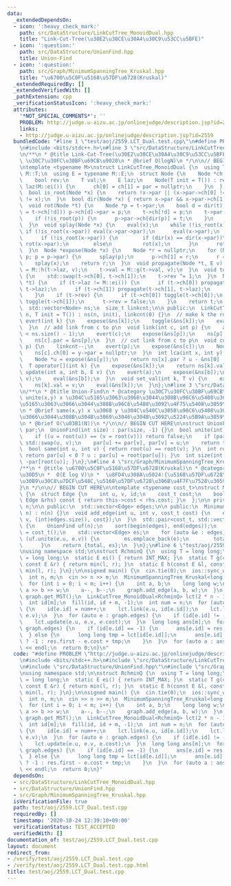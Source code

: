 ```yaml
---
data:
  _extendedDependsOn:
  - icon: ':heavy_check_mark:'
    path: src/DataStructure/LinkCutTree_MonoidDual.hpp
    title: "Link-Cut-Tree(\u30E2\u30CE\u30A4\u30C9\u53CC\u5BFE)"
  - icon: ':question:'
    path: src/DataStructure/UnionFind.hpp
    title: Union-Find
  - icon: ':question:'
    path: src/Graph/MinimumSpanningTree_Kruskal.hpp
    title: "\u6700\u5C0F\u5168\u57DF\u6728(Kruskal)"
  _extendedRequiredBy: []
  _extendedVerifiedWith: []
  _pathExtension: cpp
  _verificationStatusIcon: ':heavy_check_mark:'
  attributes:
    '*NOT_SPECIAL_COMMENTS*': ''
    PROBLEM: http://judge.u-aizu.ac.jp/onlinejudge/description.jsp?id=2559
    links:
    - http://judge.u-aizu.ac.jp/onlinejudge/description.jsp?id=2559
  bundledCode: "#line 1 \"test/aoj/2559.LCT_Dual.test.cpp\"\n#define PROBLEM \"http://judge.u-aizu.ac.jp/onlinejudge/description.jsp?id=2559\"\
    \n#include <bits/stdc++.h>\n#line 3 \"src/DataStructure/LinkCutTree_MonoidDual.hpp\"\
    \n/**\n * @title Link-Cut-Tree(\u30E2\u30CE\u30A4\u30C9\u53CC\u5BFE)\n * @category\
    \ \u30C7\u30FC\u30BF\u69CB\u9020\n * @brief O(logN)\n */\n\n// BEGIN CUT HERE\n\
    \ntemplate <typename M>\nstruct LinkCutTree_MonoidDual {\n  using T = typename\
    \ M::T;\n  using E = typename M::E;\n  struct Node {\n    Node *ch[2], *par;\n\
    \    bool rev;\n    T val;\n    E laz;\n    Node(T init = T()) : rev(false), val(init),\
    \ laz(M::ei()) {\n      ch[0] = ch[1] = par = nullptr;\n    }\n  };\n\n private:\n\
    \  bool is_root(Node *x) {\n    return !x->par || (x->par->ch[0] != x && x->par->ch[1]\
    \ != x);\n  }\n  bool dir(Node *x) { return x->par && x->par->ch[1] == x; }\n\
    \  void rot(Node *t) {\n    Node *p = t->par;\n    bool d = dir(t);\n    if ((p->ch[d]\
    \ = t->ch[!d])) p->ch[d]->par = p;\n    t->ch[!d] = p;\n    t->par = p->par;\n\
    \    if (!is_root(p)) {\n      p->par->ch[dir(p)] = t;\n    }\n    p->par = t;\n\
    \  }\n  void splay(Node *x) {\n    eval(x);\n    while (!is_root(x)) {\n     \
    \ if (!is_root(x->par)) eval(x->par->par);\n      eval(x->par);\n      eval(x);\n\
    \      if (!is_root(x->par)) {\n        if (dir(x) == dir(x->par))\n         \
    \ rot(x->par);\n        else\n          rot(x);\n      }\n      rot(x);\n    }\n\
    \  }\n  Node *expose(Node *x) {\n    Node *r = nullptr;\n    for (Node *p = x;\
    \ p; p = p->par) {\n      splay(p);\n      p->ch[1] = r;\n      r = p;\n    }\n\
    \    splay(x);\n    return r;\n  }\n  void propagate(Node *t, E v) {\n    t->laz\
    \ = M::h(t->laz, v);\n    t->val = M::g(t->val, v);\n  }\n  void toggle(Node *t)\
    \ {\n    std::swap(t->ch[0], t->ch[1]);\n    t->rev ^= 1;\n  }\n  Node *eval(Node\
    \ *t) {\n    if (t->laz != M::ei()) {\n      if (t->ch[0]) propagate(t->ch[0],\
    \ t->laz);\n      if (t->ch[1]) propagate(t->ch[1], t->laz);\n      t->laz = M::ei();\n\
    \    }\n    if (t->rev) {\n      if (t->ch[0]) toggle(t->ch[0]);\n      if (t->ch[1])\
    \ toggle(t->ch[1]);\n      t->rev = false;\n    }\n    return t;\n  }\n\n private:\n\
    \  std::vector<Node> ns;\n  size_t linkcnt;\n\n public:\n  LinkCutTree_MonoidDual(int\
    \ n, T init = T()) : ns(n, init), linkcnt(0) {}\n  // make k the root\n  void\
    \ evert(int k) {\n    expose(&ns[k]);\n    toggle(&ns[k]);\n    eval(&ns[k]);\n\
    \  }\n  // add link from c to p\n  void link(int c, int p) {\n    assert(linkcnt++\
    \ < ns.size() - 1);\n    evert(c);\n    expose(&ns[p]);\n    ns[p].ch[1] = &ns[c];\n\
    \    ns[c].par = &ns[p];\n  }\n  // cut link from c to p\n  void cut(int c, int\
    \ p) {\n    linkcnt--;\n    evert(p);\n    expose(&ns[c]);\n    Node *y = ns[c].ch[0];\n\
    \    ns[c].ch[0] = y->par = nullptr;\n  }\n  int lca(int x, int y) {\n    expose(&ns[x]);\n\
    \    Node *u = expose(&ns[y]);\n    return ns[x].par ? u - &ns[0] : -1;\n  }\n\
    \  T operator[](int k) {\n    expose(&ns[k]);\n    return ns[k].val;\n  }\n  void\
    \ update(int a, int b, E v) {\n    evert(a);\n    expose(&ns[b]);\n    propagate(&ns[b],\
    \ v);\n    eval(&ns[b]);\n  }\n  void set_val(int k, T v) {\n    expose(&ns[k]);\n\
    \    ns[k].val = v;\n    eval(&ns[k]);\n  }\n};\n#line 3 \"src/DataStructure/UnionFind.hpp\"\
    \n/**\n * @title Union-Find\n * @category \u30C7\u30FC\u30BF\u69CB\u9020\n * @brief\
    \ unite(x,y) x \u304C\u5165\u3063\u3066\u3044\u308B\u96C6\u5408\u3068 y \u304C\
    \u5165\u3063\u3066\u3044\u308B\u96C6\u5408\u3092\u4F75\u5408\u3059\u308B\uFF0E\
    \n * @brief same(x,y) x \u3068 y \u304C\u540C\u3058\u96C6\u5408\u306B\u5165\u3063\
    \u3066\u3044\u308B\u304B\u3069\u3046\u304B\u3092\u5224\u5B9A\u3059\u308B\uFF0E\
    \n * @brief O(\u03B1(N))\n */\n\n// BEGIN CUT HERE\n\nstruct UnionFind {\n  std::vector<int>\
    \ par;\n  UnionFind(int size) : par(size, -1) {}\n  bool unite(int u, int v) {\n\
    \    if ((u = root(u)) == (v = root(v))) return false;\n    if (par[u] > par[v])\
    \ std::swap(u, v);\n    par[u] += par[v], par[v] = u;\n    return true;\n  }\n\
    \  bool same(int u, int v) { return root(u) == root(v); }\n  int root(int u) {\
    \ return par[u] < 0 ? u : par[u] = root(par[u]); }\n  int size(int u) { return\
    \ -par[root(u)]; }\n};\n#line 4 \"src/Graph/MinimumSpanningTree_Kruskal.hpp\"\n\
    /**\n * @title \u6700\u5C0F\u5168\u57DF\u6728(Kruskal)\n * @category \u30B0\u30E9\
    \u30D5\n *  O(E log V)\n *  \u8FD4\u308A\u5024:{\u5168\u57DF\u6728\u306E\u30B3\
    \u30B9\u30C8\u7DCF\u548C,\u5168\u57DF\u6728\u306B\u4F7F\u7528\u3059\u308B\u8FBA\
    }\n */\n\n// BEGIN CUT HERE\n\ntemplate <typename cost_t>\nstruct MinimumSpanningTree_Kruskal\
    \ {\n  struct Edge {\n    int u, v, id;\n    cost_t cost;\n    bool operator<(const\
    \ Edge &rhs) const { return this->cost < rhs.cost; }\n  };\n\n private:\n  int\
    \ n;\n\n public:\n  std::vector<Edge> edges;\n\n public:\n  MinimumSpanningTree_Kruskal(int\
    \ n) : n(n) {}\n  void add_edge(int u, int v, cost_t cost) {\n    edges.emplace_back(Edge{u,\
    \ v, (int)edges.size(), cost});\n  }\n  std::pair<cost_t, std::vector<Edge>> get_MST()\
    \ {\n    UnionFind uf(n);\n    sort(begin(edges), end(edges));\n    cost_t total\
    \ = cost_t();\n    std::vector<Edge> es;\n    for (auto &e : edges)\n      if\
    \ (uf.unite(e.u, e.v)) {\n        es.emplace_back(e);\n        total += e.cost;\n\
    \      }\n    return {total, es};\n  }\n};\n#line 6 \"test/aoj/2559.LCT_Dual.test.cpp\"\
    \nusing namespace std;\n\nstruct RchminQ {\n  using T = long long;\n  using E\
    \ = long long;\n  static E ei() { return INT_MAX; }\n  static T g(const T &l,\
    \ const E &r) { return min(l, r); }\n  static E h(const E &l, const E &r) { return\
    \ min(l, r); }\n};\n\nsigned main() {\n  cin.tie(0);\n  ios::sync_with_stdio(0);\n\
    \  int n, m;\n  cin >> n >> m;\n  MinimumSpanningTree_Kruskal<long long> graph(n);\n\
    \  for (int i = 0; i < m; i++) {\n    int a, b;\n    long long w;\n    cin >>\
    \ a >> b >> w;\n    a--, b--;\n    graph.add_edge(a, b, w);\n  }\n  auto res =\
    \ graph.get_MST();\n  LinkCutTree_MonoidDual<RchminQ> lct(2 * n - 1, INT_MAX);\n\
    \  int id[m];\n  fill(id, id + m, -1);\n  int num = n;\n  for (auto e : res.second)\
    \ {\n    id[e.id] = num++;\n    lct.link(e.u, id[e.id]);\n    lct.link(id[e.id],\
    \ e.v);\n  }\n  for (auto e : graph.edges) {\n    if (id[e.id] != -1) continue;\n\
    \    lct.update(e.u, e.v, e.cost);\n  }\n  long long ans[m];\n  for (auto e :\
    \ graph.edges) {\n    if (id[e.id] == -1) {\n      ans[e.id] = res.first;\n  \
    \  } else {\n      long long tmp = lct[id[e.id]];\n      ans[e.id] = tmp == INT_MAX\
    \ ? -1 : res.first - e.cost + tmp;\n    }\n  }\n  for (auto a : ans) cout << a\
    \ << endl;\n  return 0;\n}\n"
  code: "#define PROBLEM \"http://judge.u-aizu.ac.jp/onlinejudge/description.jsp?id=2559\"\
    \n#include <bits/stdc++.h>\n#include \"src/DataStructure/LinkCutTree_MonoidDual.hpp\"\
    \n#include \"src/DataStructure/UnionFind.hpp\"\n#include \"src/Graph/MinimumSpanningTree_Kruskal.hpp\"\
    \nusing namespace std;\n\nstruct RchminQ {\n  using T = long long;\n  using E\
    \ = long long;\n  static E ei() { return INT_MAX; }\n  static T g(const T &l,\
    \ const E &r) { return min(l, r); }\n  static E h(const E &l, const E &r) { return\
    \ min(l, r); }\n};\n\nsigned main() {\n  cin.tie(0);\n  ios::sync_with_stdio(0);\n\
    \  int n, m;\n  cin >> n >> m;\n  MinimumSpanningTree_Kruskal<long long> graph(n);\n\
    \  for (int i = 0; i < m; i++) {\n    int a, b;\n    long long w;\n    cin >>\
    \ a >> b >> w;\n    a--, b--;\n    graph.add_edge(a, b, w);\n  }\n  auto res =\
    \ graph.get_MST();\n  LinkCutTree_MonoidDual<RchminQ> lct(2 * n - 1, INT_MAX);\n\
    \  int id[m];\n  fill(id, id + m, -1);\n  int num = n;\n  for (auto e : res.second)\
    \ {\n    id[e.id] = num++;\n    lct.link(e.u, id[e.id]);\n    lct.link(id[e.id],\
    \ e.v);\n  }\n  for (auto e : graph.edges) {\n    if (id[e.id] != -1) continue;\n\
    \    lct.update(e.u, e.v, e.cost);\n  }\n  long long ans[m];\n  for (auto e :\
    \ graph.edges) {\n    if (id[e.id] == -1) {\n      ans[e.id] = res.first;\n  \
    \  } else {\n      long long tmp = lct[id[e.id]];\n      ans[e.id] = tmp == INT_MAX\
    \ ? -1 : res.first - e.cost + tmp;\n    }\n  }\n  for (auto a : ans) cout << a\
    \ << endl;\n  return 0;\n}"
  dependsOn:
  - src/DataStructure/LinkCutTree_MonoidDual.hpp
  - src/DataStructure/UnionFind.hpp
  - src/Graph/MinimumSpanningTree_Kruskal.hpp
  isVerificationFile: true
  path: test/aoj/2559.LCT_Dual.test.cpp
  requiredBy: []
  timestamp: '2020-10-24 12:39:10+09:00'
  verificationStatus: TEST_ACCEPTED
  verifiedWith: []
documentation_of: test/aoj/2559.LCT_Dual.test.cpp
layout: document
redirect_from:
- /verify/test/aoj/2559.LCT_Dual.test.cpp
- /verify/test/aoj/2559.LCT_Dual.test.cpp.html
title: test/aoj/2559.LCT_Dual.test.cpp
---
```

